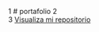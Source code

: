 1  # portafolio
2  
3  <a href="https://taniamol.github.io/encriptador/">Visualiza mi repositorio</a>
